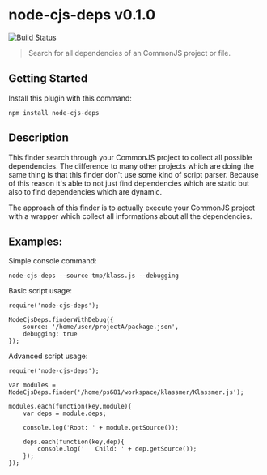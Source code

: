 # node-cjs-deps v0.1.0
[![Build Status](https://travis-ci.org/ayecue/node-cjs-deps.png?branch=master)](https://travis-ci.org/ayecue/node-cjs-deps)

> Search for all dependencies of an CommonJS project or file.


## Getting Started
Install this plugin with this command:

```shell
npm install node-cjs-deps
```


## Description

This finder search through your CommonJS project to collect all possible dependencies. The difference to many other projects which are doing the same thing is that this finder don't use some kind of script parser. Because of this reason it's able to not just find dependencies which are static but also to find dependencies which are dynamic.

The approach of this finder is to actually execute your CommonJS project with a wrapper which collect all informations about all the dependencies.


## Examples:

Simple console command:
```shell
node-cjs-deps --source tmp/klass.js --debugging
```


Basic script usage: 
```
require('node-cjs-deps');

NodeCjsDeps.finderWithDebug({
    source: '/home/user/projectA/package.json',
    debugging: true
});
```


Advanced script usage: 
```
require('node-cjs-deps');

var modules = NodeCjsDeps.finder('/home/ps681/workspace/klassmer/Klassmer.js');

modules.each(function(key,module){
	var deps = module.deps;

	console.log('Root: ' + module.getSource());

	deps.each(function(key,dep){
		console.log('	Child: ' + dep.getSource());
	});
});
```